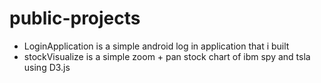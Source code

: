 # public-projects

- LoginApplication is a simple android log in application that i built
- stockVisualize is a simple zoom + pan stock chart of ibm spy and tsla using D3.js
